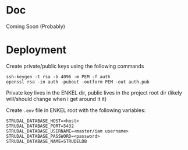 # Doc
Coming Soon (Probably)

# Deployment
Create private/public keys using the following commands
```
ssh-keygen -t rsa -b 4096 -m PEM -f auth
openssl rsa -in auth -pubout -outform PEM -out auth.pub
```
Private key lives in the ENKEL dir, public lives in the project root dir (likely will/should change when i get around it it)

Create `.env` file in ENKEL root with the following variables:
```
STRUDAL_DATABASE_HOST=<host>
STRUDAL_DATABASE_PORT=5432
STRUDAL_DATABASE_USERNAME=<master/iam username>
STRUDAL_DATABASE_PASSWORD=<password>
STRUDAL_DATABASE_NAME=STRUDELDB
```